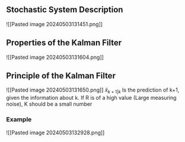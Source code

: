 ## Stochastic System Description
![[Pasted image 20240503131451.png]]
## Properties of the Kalman Filter
![[Pasted image 20240503131604.png]]
## Principle of the Kalman Filter
![[Pasted image 20240503131650.png]]
$\hat{x}_{k+1 \vert k}$ Is the prediction of k+1, given the information about k.
If R is of a high value (Large measuring noise), K should be a small number

### Example
![[Pasted image 20240503132928.png]]
